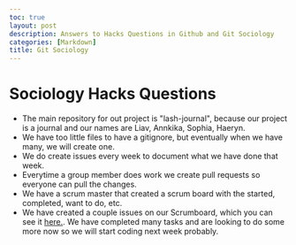 ```yaml
---
toc: true
layout: post
description: Answers to Hacks Questions in Github and Git Sociology
categories: [Markdown]
title: Git Sociology
---
```


# Sociology Hacks Questions 
- The main repository for out project is "lash-journal", because our project is a journal and our names are Liav, Annkika, Sophia, Haeryn.
- We have too little files to have a gitignore, but eventually when we have many, we will create one. 
- We do create issues every week to document what we have done that week.
- Everytime a group member does work we create pull requests so everyone can pull the changes.
- We have a scrum master that created a scrum board with the started, completed, want to do, etc.
- We have created a couple issues on our Scrumboard, which you can see it [here.](https://github.com/users/haeryny/projects/1/views/1). We have completed many tasks and are looking to do some more now so we will start coding next week probably.

